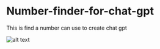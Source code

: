 # Number-finder-for-chat-gpt
This is find a number can use to create chat gpt 





![alt text](https://media.discordapp.net/attachments/874635135969026059/1149312157197021214/image.png)
